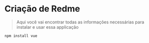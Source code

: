# Criação de Redme #

> Aqui você vai encontrar todas as informações necessárias para instalar e usar essa applicação

```
npm install vue
```
